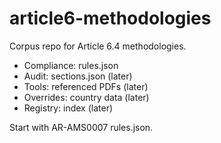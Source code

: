 # article6-methodologies

Corpus repo for Article 6.4 methodologies.
- Compliance: rules.json
- Audit: sections.json (later)
- Tools: referenced PDFs (later)
- Overrides: country data (later)
- Registry: index (later)

Start with AR-AMS0007 rules.json.
